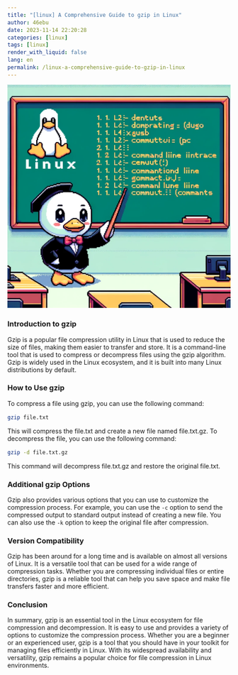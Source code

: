 ```yaml
---
title: "[linux] A Comprehensive Guide to gzip in Linux"
author: 46ebu
date: 2023-11-14 22:20:28 
categories: [linux]
tags: [linux]
render_with_liquid: false
lang: en
permalink: /linux-a-comprehensive-guide-to-gzip-in-linux
---
```


![Intro](/assets/img/post/linux.png)
### Introduction to gzip
Gzip is a popular file compression utility in Linux that is used to reduce the size of files, making them easier to transfer and store. It is a command-line tool that is used to compress or decompress files using the gzip algorithm. Gzip is widely used in the Linux ecosystem, and it is built into many Linux distributions by default.

### How to Use gzip
To compress a file using gzip, you can use the following command:
```bash
gzip file.txt
```
This will compress the file.txt and create a new file named file.txt.gz. To decompress the file, you can use the following command:
```bash
gzip -d file.txt.gz
```
This command will decompress file.txt.gz and restore the original file.txt.

### Additional gzip Options
Gzip also provides various options that you can use to customize the compression process. For example, you can use the `-c` option to send the compressed output to standard output instead of creating a new file. You can also use the `-k` option to keep the original file after compression.

### Version Compatibility
Gzip has been around for a long time and is available on almost all versions of Linux. It is a versatile tool that can be used for a wide range of compression tasks. Whether you are compressing individual files or entire directories, gzip is a reliable tool that can help you save space and make file transfers faster and more efficient.

### Conclusion
In summary, gzip is an essential tool in the Linux ecosystem for file compression and decompression. It is easy to use and provides a variety of options to customize the compression process. Whether you are a beginner or an experienced user, gzip is a tool that you should have in your toolkit for managing files efficiently in Linux. With its widespread availability and versatility, gzip remains a popular choice for file compression in Linux environments.